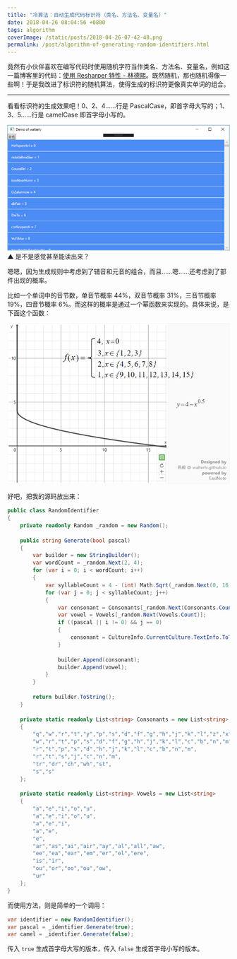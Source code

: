 ```yaml
---
title: "冷算法：自动生成代码标识符（类名、方法名、变量名）"
date: 2018-04-26 08:04:56 +0800
tags: algorithm
coverImage: /static/posts/2018-04-26-07-42-48.png
permalink: /post/algorithm-of-generating-random-identifiers.html
---
```


竟然有小伙伴喜欢在编写代码时使用随机字符当作类名、方法名、变量名，例如这一篇博客里的代码：[使用 Resharper 特性 - 林德熙](https://blog.lindexi.com/post/%E4%BD%BF%E7%94%A8-Resharper-%E7%89%B9%E6%80%A7.html)。既然随机，那也随机得像一些啊！于是我改进了标识符的随机算法，使得生成的标识符更像真实单词的组合。

---

看看标识符的生成效果吧！0、2、4……行是 PascalCase，即首字母大写的；1、3、5……行是 camelCase 即首字母小写的。

![自动生成的标识符](/static/posts/2018-04-26-07-42-48.png)  
▲ 是不是感觉甚至能读出来？

嗯嗯，因为生成规则中考虑到了辅音和元音的组合，而且……嗯……还考虑到了部件出现的概率。

比如一个单词中的音节数，单音节概率 44%，双音节概率 31%，三音节概率 19%，四音节概率 6%。而这样的概率是通过一个幂函数来实现的。具体来说，是下面这个函数：

![音节数](/static/posts/2018-04-26-08-02-01.png)

好吧，把我的源码放出来：

```csharp
public class RandomIdentifier
{
    private readonly Random _random = new Random();

    public string Generate(bool pascal)
    {
        var builder = new StringBuilder();
        var wordCount = _random.Next(2, 4);
        for (var i = 0; i < wordCount; i++)
        {
            var syllableCount = 4 - (int) Math.Sqrt(_random.Next(0, 16));
            for (var j = 0; j < syllableCount; j++)
            {
                var consonant = Consonants[_random.Next(Consonants.Count)];
                var vowel = Vowels[_random.Next(Vowels.Count)];
                if ((pascal || i != 0) && j == 0)
                {
                    consonant = CultureInfo.CurrentCulture.TextInfo.ToTitleCase(consonant);
                }

                builder.Append(consonant);
                builder.Append(vowel);
            }
        }

        return builder.ToString();
    }

    private static readonly List<string> Consonants = new List<string>
    {
        "q","w","r","t","y","p","s","d","f","g","h","j","k","l","z","x","c","v","b","n","m",
        "w","r","t","p","s","d","f","g","h","j","k","l","c","b","n","m",
        "r","t","p","s","d","h","j","k","l","c","b","n","m",
        "r","t","s","j","c","n","m",
        "tr","dr","ch","wh","st",
        "s","s"
    };

    private static readonly List<string> Vowels = new List<string>
    {
        "a","e","i","o","u",
        "a","e","i","o","u",
        "a","e","i",
        "a","e",
        "e",
        "ar","as","ai","air","ay","al","all","aw",
        "ee","ea","ear","em","er","el","ere",
        "is","ir",
        "ou","or","oo","ou","ow",
        "ur"
    };
}
```

而使用方法，则是简单的一个调用：

```csharp
var identifier = new RandomIdentifier();
var pascal = _identifier.Generate(true);
var camel = _identifier.Generate(false);
```

传入 `true` 生成首字母大写的版本，传入 `false` 生成首字母小写的版本。


